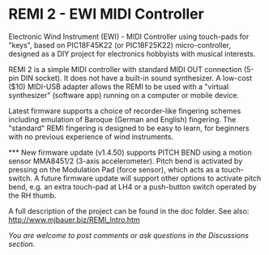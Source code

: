 # REMI 2 - EWI MIDI Controller
Electronic Wind Instrument (EWI) - MIDI Controller using touch-pads for "keys",
based on PIC18F45K22 (or PIC18F25K22) micro-controller, designed as a DIY project for electronics hobbyists with musical interests.

REMI 2 is a simple MIDI controller with standard MIDI OUT connection (5-pin DIN socket). It does not have a built-in sound synthesizer.
A low-cost ($10) MIDI-USB adapter allows the REMI to be used with a "virtual synthesizer" (software app) running on a computer or mobile device.

Latest firmware supports a choice of recorder-like fingering schemes including emulation of Baroque (German and English) fingering. 
The "standard" REMI fingering is designed to be easy to learn, for beginners with no previous experience of wind instruments.

*** New firmware update (v1.4.50) supports PITCH BEND using a motion sensor MMA8451/2 (3-axis accelerometer). Pitch bend is activated by pressing on the Modulation Pad (force sensor), which acts as a touch-switch. A future firmware update will support other options to activate pitch bend, e.g. an extra touch-pad at LH4 or a push-button switch operated by the RH thumb.

A full description of the project can be found in the doc folder. See also: http://www.mjbauer.biz/REMI_Intro.htm

_You are welcome to post comments or ask questions in the Discussions section._
